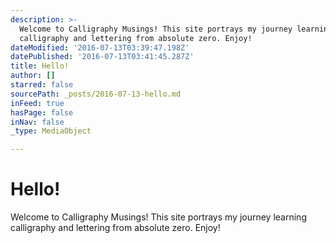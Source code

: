 ```yaml
---
description: >-
  Welcome to Calligraphy Musings! This site portrays my journey learning
  calligraphy and lettering from absolute zero. Enjoy!
dateModified: '2016-07-13T03:39:47.198Z'
datePublished: '2016-07-13T03:41:45.287Z'
title: Hello!
author: []
starred: false
sourcePath: _posts/2016-07-13-hello.md
inFeed: true
hasPage: false
inNav: false
_type: MediaObject

---
```

# Hello!

Welcome to Calligraphy Musings! This site portrays my journey learning calligraphy and lettering from absolute zero. Enjoy!